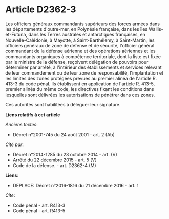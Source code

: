 # Article D2362-3

Les officiers généraux commandants supérieurs des forces armées dans les départements d'outre-mer, en Polynésie française,
dans les îles Wallis-et-Futuna, dans les Terres australes et antarctiques françaises, en Nouvelle-Calédonie, à Mayotte, à
Saint-Barthélemy, à Saint-Martin, les officiers généraux de zone de défense et de sécurité,  l'officier général commandant de
la défense aérienne et des opérations aériennes et les commandants organiques à compétence territoriale, dont la liste est
fixée par le ministre de la défense, reçoivent délégation de pouvoirs pour déterminer par arrêté, à l'intérieur des
établissements et services relevant de leur commandement ou de leur zone de responsabilité, l'implantation et les limites des
zones protégées prévues au premier alinéa de l'article R. 413-3 du code pénal. Ils établissent en application de l'article R.
413-5, premier alinéa du même code, les directives fixant les conditions dans lesquelles sont délivrées les autorisations de
pénétrer dans ces zones. 

Ces autorités sont habilitées à déléguer leur signature.

**Liens relatifs à cet article**

_Anciens textes_:

  - Décret n°2001-745 du 24 août 2001 - art. 2 (Ab)

_Cité par_:

  - Décret n°2014-1285 du 23 octobre 2014 - art. (V)
  - Arrêté du 22 décembre 2015 - art. 5 (V)
  - Code de la défense. - art. D2362-4 (M)

**Liens**:

  - DEPLACE: Décret n°2016-1816 du 21 décembre 2016 - art. 1

_Cite_:

  - Code pénal - art. R413-3
  - Code pénal - art. R413-5
